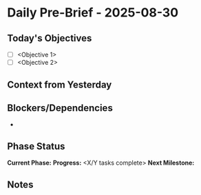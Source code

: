 # Daily Pre-Brief - 2025-08-30

## Today's Objectives
- [ ] <Objective 1>
- [ ] <Objective 2>

## Context from Yesterday
<Brief summary of where we left off>

## Blockers/Dependencies
- <Any known blockers>

## Phase Status
**Current Phase:** <Phase N: Name>
**Progress:** <X/Y tasks complete>
**Next Milestone:** <What needs to happen next>

## Notes
<Any additional context>
